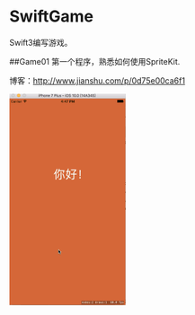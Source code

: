 # SwiftGame
Swift3编写游戏。

##Game01
第一个程序，熟悉如何使用SpriteKit.

博客：http://www.jianshu.com/p/0d75e00ca6f1

![image](https://github.com/flywo/SwiftGame/blob/master/Game01/Game01.gif)
